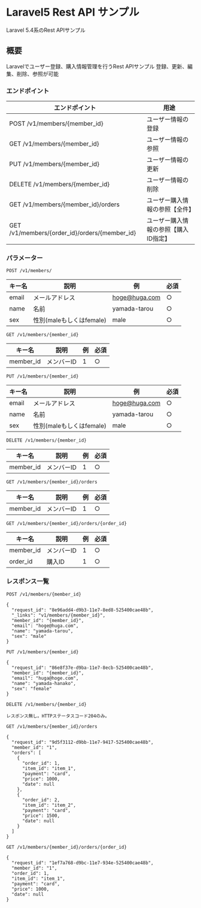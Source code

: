 # Laravel5 Rest API サンプル 

Laravel 5.4系のRest APIサンプル　　　　

## 概要

Laravelでユーザー登録、購入情報管理を行うRest APIサンプル
登録、更新、編集、削除、参照が可能


### エンドポイント

|エンドポイント|用途|
|---|---|
|POST /v1/members/{member_id}|ユーザー情報の登録|
|GET /v1/members/{member_id}|ユーザー情報の参照|
|PUT /v1/members/{member_id}|ユーザー情報の更新|
|DELETE /v1/members/{member_id}|ユーザー情報の削除|
|GET /v1/members/{member_id}/orders|ユーザー購入情報の参照【全件】|
|GET /v1/members/{order_id}/orders/{member_id}|ユーザー購入情報の参照【購入ID指定】|

### パラメーター

```
POST /v1/members/
```
|キー名|説明|例|必須|
|---|---|---|---|
|email|メールアドレス|hoge@huga.com|○|
|name|名前|yamada-tarou|○|
|sex|性別(maleもしくはfemale)|male|○|


```
GET /v1/members/{member_id}
```

|キー名|説明|例|必須|
|---|---|---|---|
|member_id|メンバーID|1|○|

```
PUT /v1/members/{member_id}
```

|キー名|説明|例|必須|
|---|---|---|---|
|email|メールアドレス|hoge@huga.com|○|
|name|名前|yamada-tarou|○|
|sex|性別(maleもしくはfemale)|male|○|

```
DELETE /v1/members/{member_id}
```

|キー名|説明|例|必須|
|---|---|---|---|
|member_id|メンバーID|1|○|

```
GET /v1/members/{member_id}/orders
```

|キー名|説明|例|必須|
|---|---|---|---|
|member_id|メンバーID|1|○|

```
GET /v1/members/{member_id}/orders/{order_id}
```

|キー名|説明|例|必須|
|---|---|---|---|
|member_id|メンバーID|1|○|
|order_id|購入ID|1|○|


### レスポンス一覧

```
POST /v1/members/{member_id}
```

```
{
  "request_id": "8e96add4-d9b3-11e7-8ed8-525400cae48b",
  "_links": "v1/members/{member_id}",
  "member_id": "{member_id}",
  "email": "hoge@huga.com",
  "name": "yamada-tarou",
  "sex": "male"
}
```

```
PUT /v1/members/{member_id}
```

```
{
  "request_id": "86e8f37e-d9ba-11e7-8ecb-525400cae48b",
  "member_id": "{member_id}",
  "email": "huga@hoge.com",
  "name": "yamada-hanako",
  "sex": "female"
}
```


```
DELETE /v1/members/{member_id}
```

```
レスポンス無し。HTTPステータスコード204のみ。
```

```
GET /v1/members/{member_id}/orders
```

```
{
  "request_id": "9d5f3112-d9bb-11e7-9417-525400cae48b",
  "member_id": "1",
  "orders": [
    {
      "order_id": 1,
      "item_id": "item_1",
      "payment": "card",
      "price": 1000,
      "date": null
    },
    {
      "order_id": 2,
      "item_id": "item_2",
      "payment": "card",
      "price": 1500,
      "date": null
    }
  ]
}
```

```
GET /v1/members/{member_id}/orders/{order_id}
```

```
{
  "request_id": "1ef7a768-d9bc-11e7-934e-525400cae48b",
  "member_id": "1",
  "order_id": 1,
  "item_id": "item_1",
  "payment": "card",
  "price": 1000,
  "date": null
}
```
